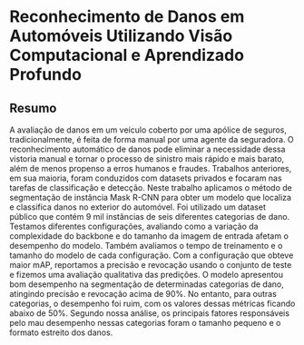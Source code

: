 # Reconhecimento de Danos em Automóveis Utilizando Visão Computacional e Aprendizado Profundo

## Resumo
A avaliação de danos em um veículo coberto por uma apólice de seguros, tradicionalmente, é feita de forma manual por uma agente da seguradora. O reconhecimento automático de danos pode eliminar a necessidade dessa vistoria manual e tornar o processo de sinistro mais rápido e mais barato, além de menos propenso a erros humanos e fraudes. Trabalhos anteriores, em sua maioria,  foram conduzidos com datasets privados e focaram nas tarefas de classificação e detecção. Neste trabalho aplicamos o método de segmentação de instância Mask R-CNN para obter um modelo que localiza e classifica danos no exterior do automóvel. Foi utilizado um dataset público que contém 9 mil instâncias de seis diferentes categorias de dano. Testamos diferentes configurações, avaliando como a variação da complexidade do backbone e do tamanho da imagem de entrada afetam o desempenho do modelo. Também avaliamos o tempo de treinamento e o tamanho do modelo de cada configuração. Com a configuração que obteve maior mAP, reportamos a precisão e revocação usando o conjunto de teste e fizemos uma avaliação qualitativa das predições. O modelo apresentou bom desempenho na segmentação de determinadas categorias de dano, atingindo precisão e revocação acima de 90%. No entanto, para outras categorias, o desempenho foi ruim, com os valores dessas métricas ficando abaixo de 50%. Segundo nossa análise, os principais fatores responsáveis pelo mau desempenho nessas categorias foram o tamanho pequeno e o formato estreito dos danos.

